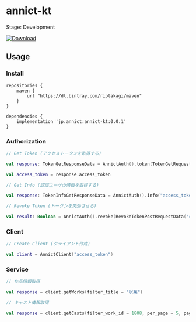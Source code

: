 # annict-kt

Stage: Development

[ ![Download](https://api.bintray.com/packages/riptakagi/maven/annict-kt/images/download.svg) ](https://bintray.com/riptakagi/maven/annict-kt/_latestVersion)

## Usage

### Install
```
repositories {
    maven {
        url "https://dl.bintray.com/riptakagi/maven"
    }
}

dependencies {
    implementation 'jp.annict:annict-kt:0.0.1'
}
```

### Authorization

```kotlin
// Get Token (アクセストークンを取得する)

val response: TokenGetResponseData = AnnictAuth().token(TokenGetRequestData("client_id", "client_secret", "authorization_code"(default), "urn:ietf:wg:oauth:2.0:oob"(default), "code"))

val access_token = response.access_token
```

```kotlin
// Get Info (認証ユーザの情報を取得する)

val response: TokenInfoGetResponseData = AnnictAuth().info("access_token")
```

```kotlin
// Revoke Token (トークンを失効させる)

val result: Boolean = AnnictAuth().revoke(RevokeTokenPostRequestData("client_id", "client_secret", "token"))
```

### Client
```kotlin
// Create Client (クライアント作成)

val client = AnnictClient("access_token")
```

### Service

```kotlin
// 作品情報取得

val response = client.getWorks(filter_title = "氷菓")
```

```kotlin
// キャスト情報取得

val response = client.getCasts(filter_work_id = 1808, per_page = 5, page = 5)
```
